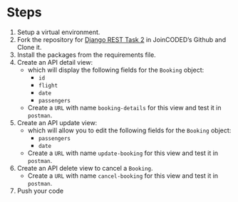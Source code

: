 # Steps

1. Setup a virtual environment.
2. Fork the repository for [Django REST Task 2](https://github.com/JoinCODED/TASK-Django-M5-API-CRUD) in JoinCODED’s Github and Clone it.
3. Install the packages from the requirements file.
4. Create an API detail view:
   - which will display the following fields for the `Booking` object:
     - `id`
     - `flight`
     - `date`
     - `passengers`
   - Create a `URL` with name `booking-details` for this view and test it in `postman`.
5. Create an API update view:
   - which will allow you to edit the following fields for the `Booking` object:
     - `passengers`
     - `date`
   - Create a `URL` with name `update-booking` for this view and test it in `postman`.
6. Create an API delete view to cancel a `Booking`.
   - Create a `URL` with name `cancel-booking` for this view and test it in `postman`.
7. Push your code
